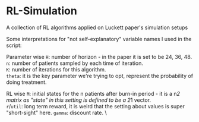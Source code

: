 # RL-Simulation
A collection of RL algorithms applied on Luckett paper's simulation setups

Some interpretations for "not self-explanatory" variable names I used in the script:

Parameter wise
`H`: number of horizon - in the paper it is set to be 24, 36, 48. \
`n`: number of patients sampled by each time of iteration. \
`K`: number of iterations for this algorithm. \
`theta`: it is the key parameter we're trying to opt, represent the probability of doing treatment. 

RL wise
`M`: initial states for the n patients after burn-in period - it is a n*2 matrix as "state" in this setting is defined to be a 2*1 vector. \
`r`/`util`: long term reward, it is weird that the setting about values is super "short-sight" here.
`gamma`: discount rate. \

